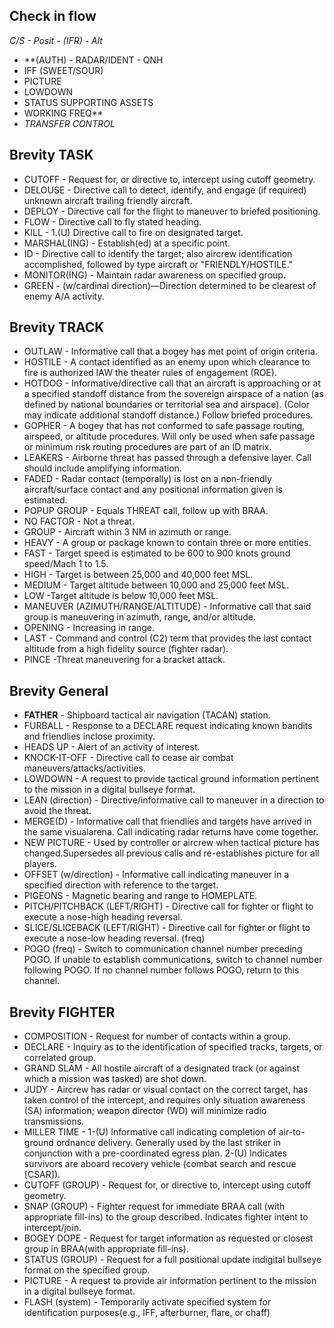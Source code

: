 ## Check in flow

_C/S - Posit - (IFR) - Alt_

* **(AUTH) - RADAR/IDENT - QNH
* IFF (SWEET/SOUR)
* PICTURE
* LOWDOWN
* STATUS SUPPORTING ASSETS
* WORKING FREQ**
* _TRANSFER CONTROL_



## Brevity TASK

* CUTOFF - Request  for,  or  directive  to,  intercept  using  cutoff  geometry.
* DELOUSE - Directive  call  to  detect,  identify,  and  engage  (if  required)  unknown  aircraft trailing  friendly  aircraft.
* DEPLOY - Directive  call  for  the  flight  to  maneuver  to  briefed  positioning.
* FLOW - Directive  call  to  fly  stated  heading.
* KILL - 1.(U)    Directive  call  to  fire  on  designated  target.
* MARSHAL(ING) - Establish(ed)  at  a  specific  point.
* ID - Directive  call  to  identify  the  target;  also  aircrew  identification accomplished,  followed by type  aircraft  or  "FRIENDLY/HOSTILE."
* MONITOR(ING) - Maintain  radar  awareness  on  specified  group.
* GREEN - (w/cardinal  direction)—Direction  determined  to  be  clearest  of  enemy  A/A  activity.

## Brevity TRACK

* OUTLAW - Informative  call  that  a  bogey  has  met  point  of  origin  criteria.
* HOSTILE - A  contact  identified  as  an  enemy  upon  which  clearance  to  fire  is  authorized  IAW the  theater  rules  of  engagement  (ROE).
* HOTDOG - Informative/directive  call  that  an  aircraft  is  approaching  or  at  a  specified standoff  distance  from  the  sovereign  airspace  of  a  nation  (as  defined  by  national  boundaries  or territorial  sea  and  airspace).    (Color  may  indicate  additional  standoff  distance.)    Follow  briefed procedures.
* GOPHER - A  bogey  that  has  not  conformed  to  safe  passage  routing,  airspeed,  or  altitude procedures.  Will  only  be  used  when  safe  passage  or  minimum  risk  routing  procedures  are  part  of an ID matrix.
* LEAKERS - Airborne  threat  has  passed  through  a  defensive  layer.    Call  should  include amplifying  information.
* FADED - Radar  contact  (temporally)  is  lost  on  a  non-friendly  aircraft/surface  contact  and  any positional  information  given  is  estimated.
* POPUP GROUP - Equals THREAT call, follow up with BRAA. 
* NO  FACTOR - Not  a  threat.
* GROUP - Aircraft  within  3  NM  in  azimuth  or  range.
* HEAVY - A  group  or  package  known  to  contain  three  or  more  entities.
* FAST - Target  speed  is  estimated  to  be  600  to  900  knots  ground  speed/Mach  1  to  1.5.
* HIGH - Target  is  between  25,000  and  40,000  feet  MSL.
* MEDIUM - Target  altitude  between  10,000  and  25,000  feet  MSL. 
* LOW  -Target  altitude  is  below  10,000  feet  MSL.
* MANEUVER (AZIMUTH/RANGE/ALTITUDE) - Informative  call  that  said  group  is maneuvering  in  azimuth,  range,  and/or  altitude.
* OPENING - Increasing  in  range.
* LAST - Command  and  control  (C2)  term  that  provides  the  last  contact  altitude  from  a  high fidelity  source  (fighter  radar).
* PINCE  -Threat  maneuvering  for  a  bracket  attack.


## Brevity General

* **FATHER** - Shipboard  tactical  air  navigation  (TACAN)  station.
* FURBALL - Response  to  a  DECLARE  request  indicating  known  bandits  and  friendlies  inclose  proximity.
* HEADS  UP - Alert  of  an  activity  of  interest.
* KNOCK-IT-OFF - Directive  call  to  cease  air  combat maneuvers/attacks/activities.
* LOWDOWN - A  request  to  provide  tactical  ground  information  pertinent  to  the  mission  in  a digital  bullseye  format. 
* LEAN (direction) - Directive/informative  call  to  maneuver  in  a  direction  to  avoid  the  threat.
* MERGE(D) - Informative  call  that  friendlies  and  targets  have  arrived  in  the  same  visualarena.    Call  indicating  radar  returns  have  come  together.
* NEW  PICTURE - Used  by  controller  or  aircrew  when  tactical  picture  has  changed.Supersedes  all  previous  calls  and  re-establishes  picture  for  all  players.
* OFFSET  (w/direction) - Informative  call  indicating  maneuver  in  a  specified  direction  with reference  to  the  target.
* PIGEONS - Magnetic  bearing  and  range  to  HOMEPLATE.
* PITCH/PITCHBACK  (LEFT/RIGHT) - Directive  call  for  fighter  or  flight  to  execute  a nose-high  heading  reversal.
* SLICE/SLICEBACK  (LEFT/RIGHT) - Directive  call  for  fighter  or  flight  to  execute  a nose-low  heading  reversal.
(freq)
* POGO  (freq) - Switch  to  communication  channel  number  preceding  POGO. If  unable to  establish  communications,  switch  to  channel  number  following  POGO.    If  no  channel  number follows  POGO,  return  to  this  channel.


## Brevity FIGHTER

* COMPOSITION - Request  for  number  of  contacts  within  a  group.
* DECLARE - Inquiry  as  to  the  identification  of  specified  tracks,  targets,  or  correlated  group.
* GRAND  SLAM - All  hostile  aircraft  of  a  designated  track  (or  against  which  a  mission  was tasked)  are  shot  down.
* JUDY - Aircrew  has  radar  or  visual  contact  on  the  correct  target,  has  taken  control  of  the intercept,  and  requires  only  situation  awareness  (SA)  information;  weapon  director  (WD)  will minimize  radio  transmissions.
* MILLER  TIME - 1-(U)  Informative  call  indicating  completion  of  air-to-ground  ordnance  delivery. Generally used  by  the  last  striker  in  conjunction  with  a  pre-coordinated  egress  plan.
2-(U)  Indicates  survivors  are  aboard  recovery  vehicle  (combat  search  and  rescue  [CSAR]).
* CUTOFF  (GROUP) - Request  for,  or  directive  to,  intercept  using  cutoff  geometry.
* SNAP  (GROUP) - Fighter  request  for  immediate  BRAA  call  (with  appropriate  fill-ins)  to  the  group  described.  Indicates  fighter  intent  to  intercept/join. 
* BOGEY  DOPE - Request  for  target  information  as  requested  or  closest  group  in  BRAA(with  appropriate  fill-ins).
* STATUS  (GROUP) - Request  for  a  full  positional  update  indigital  bullseye  format  on  the  specified  group.
* PICTURE - A request  to  provide  air  information  pertinent  to  the  mission  in  a  digital  bullseye  format.
* FLASH  (system) - Temporarily  activate  specified  system  for  identification  purposes(e.g.,  IFF,  afterburner,  flare,  or  chaff)
